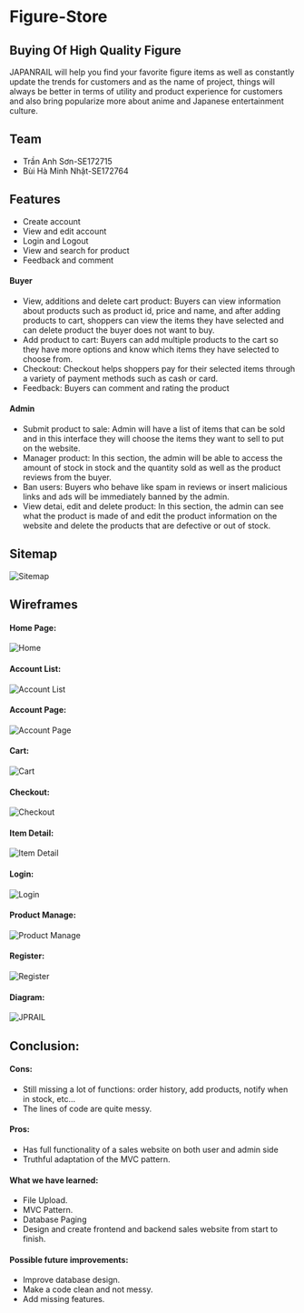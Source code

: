# Figure-Store
## Buying Of High Quality Figure
JAPANRAIL will help you find your favorite figure items as well as constantly update the trends for customers and as the name of project, things will always be better in terms of utility and product experience for customers and also bring popularize more about anime and Japanese entertainment culture.
## Team
- Trần Anh Sơn-SE172715
- Bùi Hà Minh Nhật-SE172764
## Features
- Create account <br>
- View and edit account <br>
- Login and Logout <br>
- View and search for product <br>
- Feedback and comment
#### Buyer
- View, additions and delete cart product: Buyers can view information about products such as product id, price and name, and after adding products to cart, shoppers can view the items they have selected and can delete product the buyer does not want to buy.
- Add product to cart: Buyers can add multiple products to the cart so they have more options and know which items they have selected to choose from.
- Checkout: Checkout helps shoppers pay for their selected items through a variety of payment methods such as cash or card.
- Feedback: Buyers can comment and rating the product
#### Admin
- Submit product to sale: Admin will have a list of items that can be sold and in this interface they will choose the items they want to sell to put on the website.
- Manager product: In this section, the admin will be able to access the amount of stock in stock and the quantity sold as well as the product reviews from the buyer.
- Ban users: Buyers who behave like spam in reviews or insert malicious links and ads will be immediately banned by the admin.
- View detai, edit and delete product: In this section, the admin can see what the product is made of and edit the product information on the website and delete the products that are defective or out of stock.
## Sitemap
![Sitemap](https://github.com/dunghuynh-teaching/prj301-se1726-12/assets/109035342/49367eba-49e1-4844-b86c-c61c82cd5d72)

## Wireframes

#### Home Page:
![Home](https://github.com/dunghuynh-teaching/prj301-se1726-12/assets/130972738/248bcc63-d1fc-4d90-98fe-6a281c65569e)

#### Account List:
![Account List](https://github.com/dunghuynh-teaching/prj301-se1726-12/assets/130972738/facc9b1c-fa4f-49f3-8c83-aed10aa4e791)


#### Account Page:
![Account Page](https://github.com/dunghuynh-teaching/prj301-se1726-12/assets/130972738/63f52faf-f668-44b4-a155-95d271c691e1)


#### Cart:
![Cart](https://github.com/dunghuynh-teaching/prj301-se1726-12/assets/130972738/0e9dbb6c-5f1c-4254-a083-ec0369d2bf12)

#### Checkout:
![Checkout](https://github.com/dunghuynh-teaching/prj301-se1726-12/assets/130972738/ac2e99ea-a29b-4303-892e-e36a9f2925d7)

#### Item Detail:
![Item Detail](https://github.com/dunghuynh-teaching/prj301-se1726-12/assets/130972738/950d942e-18fe-40b0-be3e-bfc2b955bc97)

#### Login:
![Login](https://github.com/dunghuynh-teaching/prj301-se1726-12/assets/130972738/97767f9e-0b1d-4e45-8187-bc4c6e6401e8)

#### Product Manage:
![Product Manage](https://github.com/dunghuynh-teaching/prj301-se1726-12/assets/130972738/20f6fb07-24f7-4597-982a-2acb0acbbc75)

#### Register:
![Register](https://github.com/dunghuynh-teaching/prj301-se1726-12/assets/130972738/398b1270-8313-4ca5-af1f-9a4e10c07d70)

#### Diagram:
![JPRAIL](https://github.com/dunghuynh-teaching/prj301-se1726-12/assets/109035342/dbf42c91-85f9-4d4a-9a66-28123731911f)

## Conclusion:
#### Cons:
- Still missing a lot of functions: order history, add products, notify when in stock, etc...
- The lines of code are quite messy.
#### Pros:
- Has full functionality of a sales website on both user and admin side
- Truthful adaptation of the MVC pattern.
#### What we have learned:
- File Upload.
- MVC Pattern.
- Database Paging
- Design and create frontend and backend sales website from start to finish.
#### Possible future improvements:
- Improve database design.
- Make a code clean and not messy.
- Add missing features.
